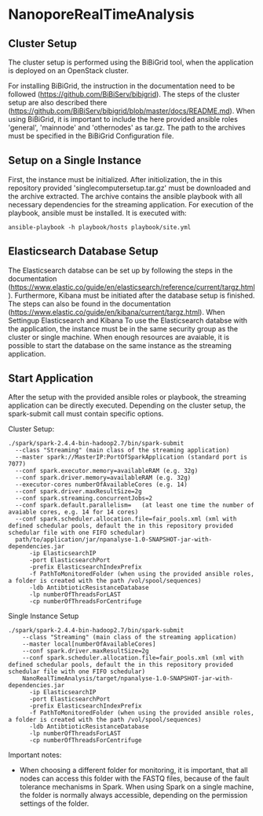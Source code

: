 # NanoporeRealTimeAnalysis

## Cluster Setup 

The cluster setup is performed using the BiBiGrid tool, when the application is deployed on an OpenStack cluster.

For installing BiBiGrid, the instruction in the documentation need to be followed (https://github.com/BiBiServ/bibigrid). The steps of the cluster setup are also described there (https://github.com/BiBiServ/bibigrid/blob/master/docs/README.md). When using BiBiGrid, it is important to include the here provided ansible roles 'general', 'mainnode' and 'othernodes' as tar.gz. The path to the archives must be specified in the BiBiGrid Configuration file.

## Setup on a Single Instance

First, the instance must be initialized. After initiolization, the in this repository provided 'singlecomputersetup.tar.gz' must be downloaded and the archive extracted. The archive contains the ansible playbook with all necessary dependencies for the streaming application. For execution of the playbook, ansible must be installed.
It is executed with:

```
ansible-playbook -h playbook/hosts playbook/site.yml
```

## Elasticsearch Database Setup 

The Elasticsearch databse can be set up by following the steps in the documentation (https://www.elastic.co/guide/en/elasticsearch/reference/current/targz.html).
Furthermore, Kibana must be initiated after the database setup is finished. The steps can also be found in the documentation (https://www.elastic.co/guide/en/kibana/current/targz.html).
When Settingup Elasticsearch and Kibana 
To use the Elasticsearch databse with the application, the instance must be in the same security group as the cluster or single machine. When enough resources are avaiable, it is possible to start the database on the same instance as the streaming application. 

## Start Application 

After the setup with the provided ansible roles or playbook, the streaming application can be directly executed. Depending on the cluster setup, the spark-submit call must contain specific options.

Cluster Setup:
```
./spark/spark-2.4.4-bin-hadoop2.7/bin/spark-submit 
  --class "Streaming" (main class of the streaming application)
  --master spark://MasterIP:PortOfSparkApplication (standard port is 7077)
  --conf spark.executor.memory=availableRAM (e.g. 32g) 
  --conf spark.driver.memory=availableRAM (e.g. 32g) 
  --executor-cores numberOfAvailableCores (e.g. 14)
  --conf spark.driver.maxResultSize=2g 
  --conf spark.streaming.concurrentJobs=2 
  --conf spark.default.parallelism=   (at least one time the number of avaiable cores, e.g. 14 for 14 cores) 
  --conf spark.scheduler.allocation.file=fair_pools.xml (xml with defined schedular pools, default the in this repository provided schedular file with one FIFO schedular)
  path/to/application/jar/npanalyse-1.0-SNAPSHOT-jar-with-dependencies.jar 
      -ip ElasticsearchIP 
      -port ElasticsearchPort
      -prefix ElasticsearchIndexPrefix 
      -f PathToMonitoredFolder (when using the provided ansible roles, a folder is created with the path /vol/spool/sequences)
      -ldb AntibtioticResistanceDatabase 
      -lp numberOfThreadsForLAST 
      -cp numberOfThreadsForCentrifuge
```
Single Instance Setup
```
./spark/spark-2.4.4-bin-hadoop2.7/bin/spark-submit 
    --class "Streaming" (main class of the streaming application)
    --master local[numberOfAvailableCores] 
    --conf spark.driver.maxResultSize=2g 
    --conf spark.scheduler.allocation.file=fair_pools.xml (xml with defined schedular pools, default the in this repository provided schedular file with one FIFO schedular)
    NanoRealTimeAnalysis/target/npanalyse-1.0-SNAPSHOT-jar-with-dependencies.jar 
      -ip ElasticsearchIP 
      -port ElasticsearchPort
      -prefix ElasticsearchIndexPrefix 
      -f PathToMonitoredFolder (when using the provided ansible roles, a folder is created with the path /vol/spool/sequences)
      -ldb AntibtioticResistanceDatabase 
      -lp numberOfThreadsForLAST 
      -cp numberOfThreadsForCentrifuge
```
Important notes:
- When choosing a different folder for monitoring, it is important, that all nodes can access this folder with the FASTQ files, because of the fault tolerance mechanisms in Spark. When using Spark on a single machine, the folder is normally always accessible, depending on the permission settings of the folder.

